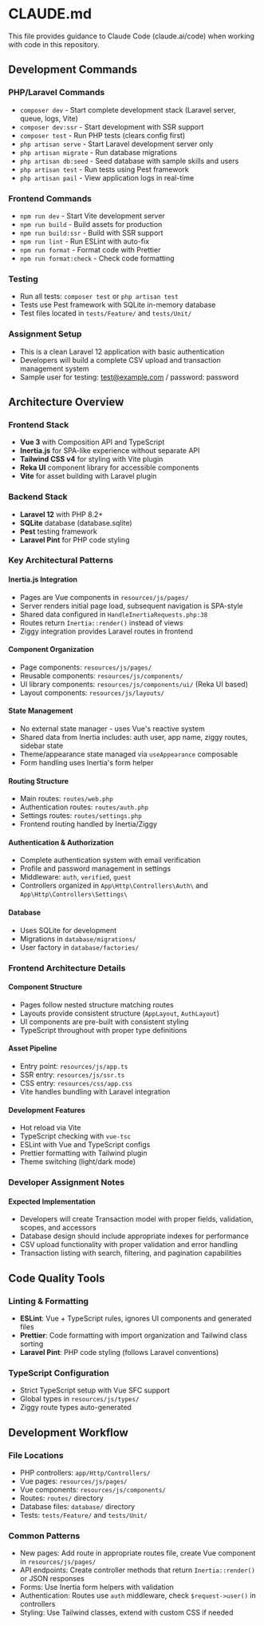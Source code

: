 # CLAUDE.md

This file provides guidance to Claude Code (claude.ai/code) when working with code in this repository.

## Development Commands

### PHP/Laravel Commands
- `composer dev` - Start complete development stack (Laravel server, queue, logs, Vite)
- `composer dev:ssr` - Start development with SSR support
- `composer test` - Run PHP tests (clears config first)
- `php artisan serve` - Start Laravel development server only
- `php artisan migrate` - Run database migrations
- `php artisan db:seed` - Seed database with sample skills and users
- `php artisan test` - Run tests using Pest framework
- `php artisan pail` - View application logs in real-time

### Frontend Commands
- `npm run dev` - Start Vite development server
- `npm run build` - Build assets for production
- `npm run build:ssr` - Build with SSR support
- `npm run lint` - Run ESLint with auto-fix
- `npm run format` - Format code with Prettier
- `npm run format:check` - Check code formatting

### Testing
- Run all tests: `composer test` or `php artisan test`
- Tests use Pest framework with SQLite in-memory database
- Test files located in `tests/Feature/` and `tests/Unit/`

### Assignment Setup
- This is a clean Laravel 12 application with basic authentication
- Developers will build a complete CSV upload and transaction management system
- Sample user for testing: test@example.com / password: password

## Architecture Overview

### Frontend Stack
- **Vue 3** with Composition API and TypeScript
- **Inertia.js** for SPA-like experience without separate API
- **Tailwind CSS v4** for styling with Vite plugin
- **Reka UI** component library for accessible components
- **Vite** for asset building with Laravel plugin

### Backend Stack
- **Laravel 12** with PHP 8.2+
- **SQLite** database (database.sqlite)
- **Pest** testing framework
- **Laravel Pint** for PHP code styling

### Key Architectural Patterns

#### Inertia.js Integration
- Pages are Vue components in `resources/js/pages/`
- Server renders initial page load, subsequent navigation is SPA-style
- Shared data configured in `HandleInertiaRequests.php:38`
- Routes return `Inertia::render()` instead of views
- Ziggy integration provides Laravel routes in frontend

#### Component Organization
- Page components: `resources/js/pages/`
- Reusable components: `resources/js/components/`
- UI library components: `resources/js/components/ui/` (Reka UI based)
- Layout components: `resources/js/layouts/`

#### State Management
- No external state manager - uses Vue's reactive system
- Shared data from Inertia includes: auth user, app name, ziggy routes, sidebar state
- Theme/appearance state managed via `useAppearance` composable
- Form handling uses Inertia's form helper

#### Routing Structure
- Main routes: `routes/web.php`
- Authentication routes: `routes/auth.php` 
- Settings routes: `routes/settings.php`
- Frontend routing handled by Inertia/Ziggy

#### Authentication & Authorization
- Complete authentication system with email verification
- Profile and password management in settings
- Middleware: `auth`, `verified`, `guest`
- Controllers organized in `App\Http\Controllers\Auth\` and `App\Http\Controllers\Settings\`

#### Database
- Uses SQLite for development
- Migrations in `database/migrations/`
- User factory in `database/factories/`

### Frontend Architecture Details

#### Component Structure
- Pages follow nested structure matching routes
- Layouts provide consistent structure (`AppLayout`, `AuthLayout`)
- UI components are pre-built with consistent styling
- TypeScript throughout with proper type definitions

#### Asset Pipeline
- Entry point: `resources/js/app.ts`
- SSR entry: `resources/js/ssr.ts`
- CSS entry: `resources/css/app.css`
- Vite handles bundling with Laravel integration

#### Development Features
- Hot reload via Vite
- TypeScript checking with `vue-tsc`
- ESLint with Vue and TypeScript configs
- Prettier formatting with Tailwind plugin
- Theme switching (light/dark mode)

### Developer Assignment Notes

#### Expected Implementation
- Developers will create Transaction model with proper fields, validation, scopes, and accessors
- Database design should include appropriate indexes for performance
- CSV upload functionality with proper validation and error handling
- Transaction listing with search, filtering, and pagination capabilities

## Code Quality Tools

### Linting & Formatting
- **ESLint**: Vue + TypeScript rules, ignores UI components and generated files
- **Prettier**: Code formatting with import organization and Tailwind class sorting
- **Laravel Pint**: PHP code styling (follows Laravel conventions)

### TypeScript Configuration
- Strict TypeScript setup with Vue SFC support
- Global types in `resources/js/types/`
- Ziggy route types auto-generated

## Development Workflow

### File Locations
- PHP controllers: `app/Http/Controllers/`
- Vue pages: `resources/js/pages/`  
- Vue components: `resources/js/components/`
- Routes: `routes/` directory
- Database files: `database/` directory
- Tests: `tests/Feature/` and `tests/Unit/`

### Common Patterns
- New pages: Add route in appropriate routes file, create Vue component in `resources/js/pages/`
- API endpoints: Create controller methods that return `Inertia::render()` or JSON responses
- Forms: Use Inertia form helpers with validation
- Authentication: Routes use `auth` middleware, check `$request->user()` in controllers
- Styling: Use Tailwind classes, extend with custom CSS if needed